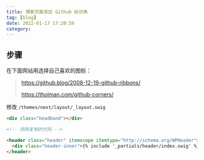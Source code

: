 ```yaml
---
title: 博客页面添加 Github 标识角
tag: [blog]
date: 2022-01-17 17:20:59
category:
---
```


## 步骤

在下面网站用选择自己喜欢的图标：

> https://github.blog/2008-12-19-github-ribbons/  
>
> https://tholman.com/github-corners/

修改 `/themes/next/layout/_layout.swig`

```html
<div class="headband"></div>

<!-- 刚刚复制的代码 -->

<header class="header" itemscope itemtype="http://schema.org/WPHeader">
  <div class="header-inner">{% include '_partials/header/index.swig' %}</div>
</header>
```

